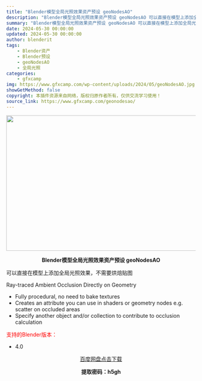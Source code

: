 ```yaml
---
title: "Blender模型全局光照效果资产预设 geoNodesAO"
description: "Blender模型全局光照效果资产预设 geoNodesAO 可以直接在模型上添加全局光照效果，不需要烘焙贴图 Ray-traced Ambient Occlusion Directly on Geo..."
summary: "Blender模型全局光照效果资产预设 geoNodesAO 可以直接在模型上添加全局光照效果，不需要烘焙贴图 Ray-traced Ambient Occlusion Directly on Geo..."
date: 2024-05-30 00:00:00
updated: 2024-05-30 00:00:00
author: blenderit
tags: 
    - Blender资产
    - Blender预设
    - geoNodesAO
    - 全局光照
categories:
    - gfxcamp
img: https://www.gfxcamp.com/wp-content/uploads/2024/05/geoNodesAO.jpg
showGetMethod: false
copyright: 本插件资源来自网络，版权归原作者所有，仅供交流学习使用！
source_link: https://www.gfxcamp.com/geonodesao/
---
```

<div><p><img decoding="async" class="aligncenter size-full wp-image-121785" src="https://www.gfxcamp.com/wp-content/uploads/2024/05/geoNodesAO.jpg" data-src="https://www.gfxcamp.com/wp-content/uploads/2024/05/geoNodesAO.jpg" alt="" width="640" height="360" data-srcset="https://www.gfxcamp.com/wp-content/uploads/2024/05/geoNodesAO.jpg 640w, https://www.gfxcamp.com/wp-content/uploads/2024/05/geoNodesAO-150x84.jpg 150w" data-sizes="(max-width: 640px) 100vw, 640px"></p><p style="text-align: center;"><strong>Blender模型全局光照效果资产预设 geoNodesAO</strong></p><p>可以直接在模型上添加全局光照效果，不需要烘焙贴图</p><p>Ray-traced Ambient Occlusion Directly on Geometry</p><ul>
<li>Fully procedural, no need to bake textures</li>
<li>Creates an attribute you can use in shaders or geometry nodes e.g. scatter on occluded areas</li>
<li>Specify another object and/or collection to contribute to occlusion calculation</li>
</ul><p style="text-align: left;"><span style="color: #ff0000;">支持的Blender版本：</span></p><ul>
<li style="text-align: left;">4.0</li>
</ul><p style="text-align: center;"><a class="maxbutton-3 maxbutton maxbutton-baidu" target="_blank" rel="noopener" href="https://pan.baidu.com/s/14td7I0bokAOumL_P8Yty-w?pwd=h5gh"><span class="mb-text">百度网盘点击下载</span></a></p><p style="text-align: center;"><strong>提取密码：h5gh</strong></p></div>
